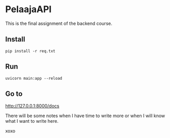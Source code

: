 # PelaajaAPI

This is the final assignment of the backend course.

## Install

```
pip install -r req.txt
```

## Run

```
uvicorn main:app --reload
```

## Go to

http://127.0.0.1:8000/docs


There will be some notes when I have time to write more or when I will know what I want to write here.

xoxo
